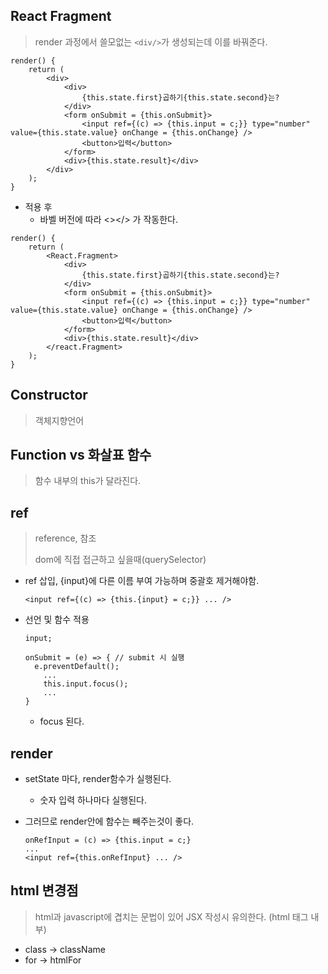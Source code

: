 ## React Fragment

> render 과정에서 쓸모없는 `<div/>`가 생성되는데 이를 바꿔준다.

```react
render() { 
    return ( 
        <div>
            <div>  
                {this.state.first}곱하기{this.state.second}는? 
            </div>
            <form onSubmit = {this.onSubmit}>
                <input ref={(c) => {this.input = c;}} type="number" value={this.state.value} onChange = {this.onChange} />
                <button>입력</button>
            </form>
            <div>{this.state.result}</div>
        </div>
    ); 
}
```

* 적용 후 
  * 바벨 버전에 따라 <></> 가 작동한다. 

```react
render() { 
    return ( 
        <React.Fragment>
            <div>  
                {this.state.first}곱하기{this.state.second}는? 
            </div>
            <form onSubmit = {this.onSubmit}>
                <input ref={(c) => {this.input = c;}} type="number" value={this.state.value} onChange = {this.onChange} />
                <button>입력</button>
            </form>
            <div>{this.state.result}</div>
        </react.Fragment>
    ); 
}
```



## Constructor

> 객체지향언어



## Function vs 화살표 함수

> 함수 내부의 this가 달라진다.



## ref

> reference, 참조
>
> dom에 직접 접근하고 싶을때(querySelector)

* ref 삽입, {input}에 다른 이름 부여 가능하며 중괄호 제거해야함.

  ```react
  <input ref={(c) => {this.{input} = c;}} ... />
  ```

* 선언 및 함수 적용

  ```react
  input;
  
  onSubmit = (e) => { // submit 시 실행
  	e.preventDefault();
      ...
      this.input.focus();
      ...
  }
  ```

  * focus 된다.



## render

* setState 마다,  render함수가 실행된다.

  * 숫자 입력 하나마다 실행된다.

* 그러므로 render안에 함수는 빼주는것이 좋다.

  ```react
  onRefInput = (c) => {this.input = c;}
  ...
  <input ref={this.onRefInput} ... />
  ```

  

## html 변경점

> html과 javascript에 겹치는 문법이 있어 JSX 작성시 유의한다. (html 태그 내부)

* class -> className
* for -> htmlFor


